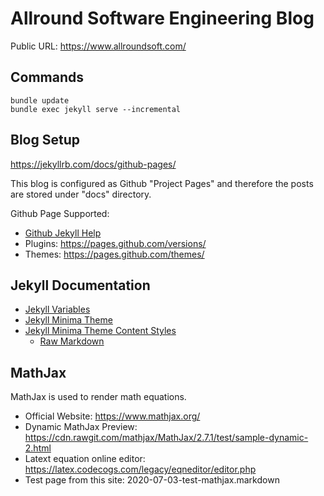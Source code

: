 # Allround Software Engineering Blog

Public URL: https://www.allroundsoft.com/

## Commands

```
bundle update
bundle exec jekyll serve --incremental
```

## Blog Setup

https://jekyllrb.com/docs/github-pages/

This blog is configured as Github "Project Pages" and therefore the posts are stored under "docs" directory.

Github Page Supported:

- [Github Jekyll Help](https://help.github.com/en/github/working-with-github-pages/setting-up-a-github-pages-site-with-jekyll)
- Plugins: https://pages.github.com/versions/
- Themes: https://pages.github.com/themes/

## Jekyll Documentation

- [Jekyll Variables](https://jekyllrb.com/docs/variables/)
- [Jekyll Minima Theme](https://github.com/jekyll/minima)
- [Jekyll Minima Theme Content Styles](https://jekyll.github.io/minima/junk/2016/05/20/this-post-demonstrates-post-content-styles.html)
  - [Raw Markdown](https://raw.githubusercontent.com/jekyll/minima/master/_posts/2016-05-20-this-post-demonstrates-post-content-styles.md)

## MathJax
MathJax is used to render math equations.

- Official Website: https://www.mathjax.org/
- Dynamic MathJax Preview: https://cdn.rawgit.com/mathjax/MathJax/2.7.1/test/sample-dynamic-2.html
- Latext equation online editor: https://latex.codecogs.com/legacy/eqneditor/editor.php
- Test page from this site: 2020-07-03-test-mathjax.markdown
